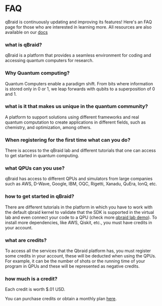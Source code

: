 # FAQ 
qBraid is continuously updating and improving its features! Here's an FAQ page for those who are interested in learning more. 
All resources are also available on our [docs](http://qbraid-qbraid.readthedocs-hosted.com)

### what is qBraid?

qBraid is a platform that provides a seamless environment for coding and accessing quantum computers for research.

### Why Quantum computing?

Quantum Computers enable a paradigm shift. From bits where information is stored only in 0 or 1, we leap forwards with qubits to a superposition of 0 and 1.


### what is it that makes us unique in the quantum community?

A platform to support solutions using different frameworks and real quantum computation to create applications in different fields, such as chemistry, and optimization, among others. 

### When registering for the first time what can you do?

There is access to the qBraid lab and different tutorials that one can access to get started in quantum computing.

### what QPUs can you use?

qBraid has access to different QPUs and simulators from large companies such as AWS, D-Wave, Google, IBM, OQC, Rigetti, Xanadu, QuEra, IonQ, etc.

### how to get started in qBraid?

There are different tutorials in the platform in which you have to work with the default qbraid kernel to validate that the SDK is supported in the virtual lab and even connect your code to a QPU (check more [qbraid lab demo](https://github.com/qBraid/qbraid-lab-demo)). To install more dependencies, like AWS, Qiskit, etc., you must have credits in your account.

### what are credits?

To access all the services that the Qbraid platform has, you must register some credits in your account, these will be deducted when using the QPUs. For example, it can be the number of shots or the running time of your program in QPUs and these will be represented as negative credits.

### how much is a credit?

Each credit is worth $.01 USD.

You can purchase credits or obtain a monthly plan [here](https://account.qbraid.com/billing).
